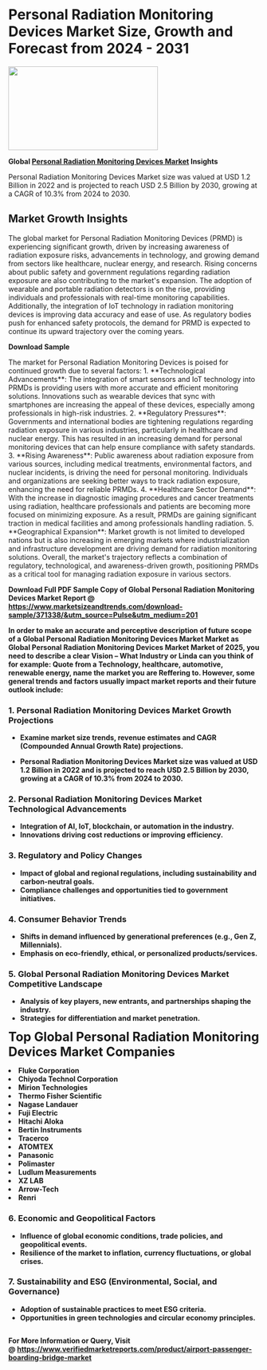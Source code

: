 <H1>Personal Radiation Monitoring Devices Market Size, Growth and Forecast from 2024 - 2031</H1><img class="aligncenter size-medium wp-image-584254" src="https://thirdeyenews.in/wp-content/uploads/2024/09/Global-Market-Research-300x168.jpeg" alt="" width="300" height="168" /><p><strong>Global&nbsp;<a href="https://www.marketsizeandtrends.com/download-sample/371338/&amp;utm_source=Pulse&amp;utm_medium=201">Personal Radiation Monitoring Devices Market</a> Insights</strong></p><p>Personal Radiation Monitoring Devices Market size was valued at USD 1.2 Billion in 2022 and is projected to reach USD 2.5 Billion by 2030, growing at a CAGR of 10.3% from 2024 to 2030.</p><p><h2>Market Growth Insights</h2> The global market for Personal Radiation Monitoring Devices (PRMD) is experiencing significant growth, driven by increasing awareness of radiation exposure risks, advancements in technology, and growing demand from sectors like healthcare, nuclear energy, and research. Rising concerns about public safety and government regulations regarding radiation exposure are also contributing to the market's expansion. The adoption of wearable and portable radiation detectors is on the rise, providing individuals and professionals with real-time monitoring capabilities. Additionally, the integration of IoT technology in radiation monitoring devices is improving data accuracy and ease of use. As regulatory bodies push for enhanced safety protocols, the demand for PRMD is expected to continue its upward trajectory over the coming years. <p><strong>Download Sample</strong></p> The market for Personal Radiation Monitoring Devices is poised for continued growth due to several factors: 1. **Technological Advancements**: The integration of smart sensors and IoT technology into PRMDs is providing users with more accurate and efficient monitoring solutions. Innovations such as wearable devices that sync with smartphones are increasing the appeal of these devices, especially among professionals in high-risk industries. 2. **Regulatory Pressures**: Governments and international bodies are tightening regulations regarding radiation exposure in various industries, particularly in healthcare and nuclear energy. This has resulted in an increasing demand for personal monitoring devices that can help ensure compliance with safety standards. 3. **Rising Awareness**: Public awareness about radiation exposure from various sources, including medical treatments, environmental factors, and nuclear incidents, is driving the need for personal monitoring. Individuals and organizations are seeking better ways to track radiation exposure, enhancing the need for reliable PRMDs. 4. **Healthcare Sector Demand**: With the increase in diagnostic imaging procedures and cancer treatments using radiation, healthcare professionals and patients are becoming more focused on minimizing exposure. As a result, PRMDs are gaining significant traction in medical facilities and among professionals handling radiation. 5. **Geographical Expansion**: Market growth is not limited to developed nations but is also increasing in emerging markets where industrialization and infrastructure development are driving demand for radiation monitoring solutions. Overall, the market's trajectory reflects a combination of regulatory, technological, and awareness-driven growth, positioning PRMDs as a critical tool for managing radiation exposure in various sectors. <p><strong></p><p><span class=""><strong>Download Full PDF Sample Copy of Global Personal Radiation Monitoring Devices Market Report</strong> @ <a href="https://www.marketsizeandtrends.com/download-sample/371338/&amp;utm_source=Pulse&amp;utm_medium=201" target="_blank">https://www.marketsizeandtrends.com/download-sample/371338/&amp;utm_source=Pulse&amp;utm_medium=201</a></span></p><p>In order to make an accurate and perceptive description of future scope of a Global&nbsp;Personal Radiation Monitoring Devices Market Market as Global&nbsp;Personal Radiation Monitoring Devices Market Market of 2025, you need to describe a clear Vision &ndash; What Industry or Linda can you think of for example: Quote from a Technology, healthcare, automotive, renewable energy, name the market you are Reffering to. However, some general trends and factors usually impact market reports and their future outlook include:</p><h3>1.&nbsp;<strong>Personal Radiation Monitoring Devices Market Growth Projections</strong></h3><ul><li>Examine market size trends, revenue estimates and CAGR (Compounded Annual Growth Rate) projections.</li><li><p>Personal Radiation Monitoring Devices Market size was valued at USD 1.2 Billion in 2022 and is projected to reach USD 2.5 Billion by 2030, growing at a CAGR of 10.3% from 2024 to 2030.</p></li></ul><h3>2.&nbsp;<strong>Personal Radiation Monitoring Devices Market Technological Advancements</strong></h3><ul><li>Integration of AI, IoT, blockchain, or automation in the industry.</li><li>Innovations driving cost reductions or improving efficiency.</li></ul><h3>3.&nbsp;<strong>Regulatory and Policy Changes</strong></h3><ul><li>Impact of global and regional regulations, including sustainability and carbon-neutral goals.</li><li>Compliance challenges and opportunities tied to government initiatives.</li></ul><h3>4.&nbsp;<strong>Consumer Behavior Trends</strong></h3><ul><li>Shifts in demand influenced by generational preferences (e.g., Gen Z, Millennials).</li><li>Emphasis on eco-friendly, ethical, or personalized products/services.</li></ul><h3>5.&nbsp;<strong>Global Personal Radiation Monitoring Devices Market Competitive Landscape</strong></h3><ul><li>Analysis of key players, new entrants, and partnerships shaping the industry.</li><li>Strategies for differentiation and market penetration.</li></ul><p data-pm-slice="1 1 []"><span style="color: inherit; font-family: inherit; font-size: 25px;">Top Global Personal Radiation Monitoring Devices Market Companies</span></p><div class="" data-test-id=""><p><li>Fluke Corporation</li><li> Chiyoda Technol Corporation</li><li> Mirion Technologies</li><li> Thermo Fisher Scientific</li><li> Nagase Landauer</li><li> Fuji Electric</li><li> Hitachi Aloka</li><li> Bertin Instruments</li><li> Tracerco</li><li> ATOMTEX</li><li> Panasonic</li><li> Polimaster</li><li> Ludlum Measurements</li><li> XZ LAB</li><li> Arrow-Tech</li><li> Renri</li></p></div><h3>6.&nbsp;<strong>Economic and Geopolitical Factors</strong></h3><ul><li>Influence of global economic conditions, trade policies, and geopolitical events.</li><li>Resilience of the market to inflation, currency fluctuations, or global crises.</li></ul><h3>7.&nbsp;<strong>Sustainability and ESG (Environmental, Social, and Governance)</strong></h3><ul><li>Adoption of sustainable practices to meet ESG criteria.</li><li>Opportunities in green technologies and circular economy principles.</li></ul><h2><strong style="font-size: 14px;">For More Information or Query, Visit @&nbsp;</strong><a style="background-color: #ffffff; font-size: 14px;" href="https://www.marketsizeandtrends.com/report/personal-radiation-monitoring-devices-market/" target="_blank">https://www.verifiedmarketreports.com/product/airport-passenger-boarding-bridge-market</a></h2>
